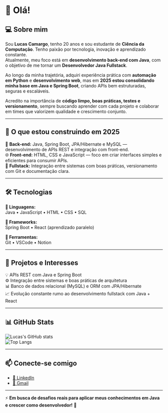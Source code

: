 # 👋 Olá!

## 💻 Sobre mim  
Sou **Lucas Camargo**, tenho 20 anos e sou estudante de **Ciência da Computação**. Tenho paixão por tecnologia, inovação e aprendizado constante.  
Atualmente, meu foco está em **desenvolvimento back-end com Java**, com o objetivo de me tornar um **Desenvolvedor Java Fullstack**.  

Ao longo da minha trajetória, adquiri experiência prática com **automação em Python** e **desenvolvimento web**, mas em **2025 estou consolidando minha base em Java e Spring Boot**, criando APIs bem estruturadas, seguras e escaláveis.  

Acredito na importância de **código limpo, boas práticas, testes e versionamento**, sempre buscando aprender com cada projeto e colaborar em times que valorizem qualidade e crescimento conjunto.  

---

## 🚀 O que estou construindo em 2025  
🧠 **Back-end:** Java, Spring Boot, JPA/Hibernate e MySQL — desenvolvimento de APIs REST e integração com front-end.  
🌐 **Front-end:** HTML, CSS e JavaScript — foco em criar interfaces simples e eficientes para consumir APIs.  
🔄 **Fullstack:** Integração entre sistemas com boas práticas, versionamento com Git e documentação clara.  

---

## 🛠️ Tecnologias  

**📌 Linguagens:**  
Java • JavaScript • HTML • CSS • SQL  

**📌 Frameworks:**  
Spring Boot • React (aprendizado paralelo)  

**📌 Ferramentas:**  
Git • VSCode • Notion  

---

## 🌱 Projetos e Interesses  
💡 APIs REST com Java e Spring Boot  
⚙️ Integração entre sistemas e boas práticas de arquitetura  
📊 Banco de dados relacional (MySQL) e ORM com JPA/Hibernate  
📈 Evolução constante rumo ao desenvolvimento fullstack com Java + React  

---

## 📊 GitHub Stats

![Lucas's GitHub stats](https://github-readme-stats.vercel.app/api?username=Lucascam4rgo&show_icons=true&theme=tokyonight&hide_border=true)  
![Top Langs](https://github-readme-stats.vercel.app/api/top-langs/?username=Lucascam4rgo&layout=compact&theme=tokyonight&hide_border=true)

---

## 📫 Conecte-se comigo  

- [💼 LinkedIn](https://www.linkedin.com/in/lcs-camargo/)  
- [📧 Gmail](mailto:lucascamargo005@gmail.com)  

---

⚡ **Em busca de desafios reais para aplicar meus conhecimentos em Java e crescer como desenvolvedor!** 🚀

